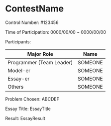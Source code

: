# ContestName

Control Number: #123456

Time of Participation: 0000/00/00 ~ 0000/00/00

Participants:

| Major Role | Name |
| - | - |
| Programmer (Team Leader) | SOMEONE |
| Model-er | SOMEONE |
| Essay-er | SOMEONE |
| Others | SOMEONE |

Problem Chosen: ABCDEF

Essay Title: EssayTitle

Result: EssayResult

